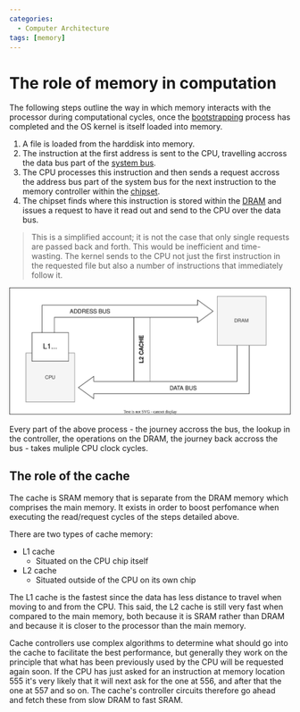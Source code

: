 ```yaml
---
categories:
  - Computer Architecture
tags: [memory]
---
```


# The role of memory in computation

The following steps outline the way in which memory interacts with the processor during computational cycles, once the [bootstrapping](/Operating_Systems/Boot_process.md) process has completed and the OS kernel is itself loaded into memory.

1. A file is loaded from the harddisk into memory.
2. The instruction at the first address is sent to the CPU, travelling accross the data bus part of the [system bus](/Hardware/Bus.md#system-bus).
3. The CPU processes this instruction and then sends a request accross the address bus part of the system bus for the next instruction to the memory controller within the [chipset](/Hardware/Chipset_and_controllers.md).
4. The chipset finds where this instruction is stored within the [DRAM](/Hardware/Memory/RAM_types.md#dram) and issues a request to have it read out and send to the CPU over the data bus.

> This is a simplified account; it is not the case that only single requests are passed back and forth. This would be inefficient and time-wasting. The kernel sends to the CPU not just the first instruction in the requested file but also a number of instructions that immediately follow it.

![](/img/memory-flow.svg)

Every part of the above process - the journey accross the bus, the lookup in the controller, the operations on the DRAM, the journey back accross the bus - takes muliple CPU clock cycles.

## The role of the cache

The cache is SRAM memory that is separate from the DRAM memory which comprises the main memory. It exists in order to boost perfomance when executing the read/request cycles of the steps detailed above.

There are two types of cache memory:

- L1 cache
  - Situated on the CPU chip itself
- L2 cache
  - Situated outside of the CPU on its own chip

The L1 cache is the fastest since the data has less distance to travel when moving to and from the CPU. This said, the L2 cache is still very fast when compared to the main memory, both because it is SRAM rather than DRAM and because it is closer to the processor than the main memory.

Cache controllers use complex algorithms to determine what should go into the cache to facilitate the best performance, but generally they work on the principle that what has been previously used by the CPU will be requested again soon. If the CPU has just asked for an instruction at memory location 555 it's very likely that it will next ask for the one at 556, and after that the one at 557 and so on. The cache's controller circuits therefore go ahead and fetch these from slow DRAM to fast SRAM.
